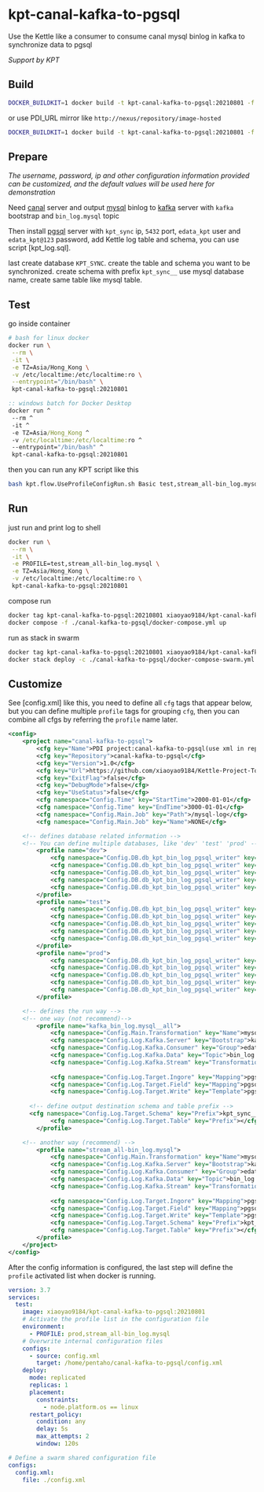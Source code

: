 # kpt-canal-kafka-to-pgsql

Use the Kettle like a consumer to consume canal mysql binlog in kafka to synchronize data to pgsql

*Support by KPT*


## Build

```sh
DOCKER_BUILDKIT=1 docker build -t kpt-canal-kafka-to-pgsql:20210801 -f ./canal-kafka-to-pgsql/Dockerfile . 
```

or use PDI_URL mirror like `http://nexus/repository/image-hosted`

```sh
DOCKER_BUILDKIT=1 docker build -t kpt-canal-kafka-to-pgsql:20210801 -f ./canal-kafka-to-pgsql/Dockerfile . --build-arg PDI_URL=http://nexus/repository/image-hosted
```


## Prepare

*The username, password, ip and other configuration information provided can be customized, and the default values ​​will be used here for demonstration*

Need [canal](https://github.com/alibaba/canal) server 
and output [mysql](https://github.com/mysql/mysql-server) binlog 
to [kafka](https://github.com/apache/kafka) server with `kafka` bootstrap 
and `bin_log.mysql` topic

Then install [pgsql](https://github.com/postgres/postgres) server 
with `kpt_sync` ip, `5432` port, `edata_kpt` user and `edata_kpt@123` password,
add Kettle log table and schema, you can use script [kpt_log.sql].

last create database `KPT_SYNC`. create the table and schema you want to be synchronized.
create schema with prefix `kpt_sync__` use mysql database name,
create same table like mysql table.


## Test

go inside container 

```sh
# bash for linux docker
docker run \
 --rm \
 -it \
 -e TZ=Asia/Hong_Kong \
 -v /etc/localtime:/etc/localtime:ro \
 --entrypoint="/bin/bash" \
 kpt-canal-kafka-to-pgsql:20210801
```
```bat
:: windows batch for Docker Desktop
docker run ^
 --rm ^
 -it ^
 -e TZ=Asia/Hong_Kong ^
 -v /etc/localtime:/etc/localtime:ro ^
 --entrypoint="/bin/bash" ^
 kpt-canal-kafka-to-pgsql:20210801
```

then you can run any KPT script like this

```sh
bash kpt.flow.UseProfileConfigRun.sh Basic test,stream_all-bin_log.mysql
```


## Run

just run and print log to shell

```sh
docker run \
 --rm \
 -it \
 -e PROFILE=test,stream_all-bin_log.mysql \
 -e TZ=Asia/Hong_Kong \
 -v /etc/localtime:/etc/localtime:ro \
 kpt-canal-kafka-to-pgsql:20210801
```

compose run

```sh
docker tag kpt-canal-kafka-to-pgsql:20210801 xiaoyao9184/kpt-canal-kafka-to-pgsql
docker compose -f ./canal-kafka-to-pgsql/docker-compose.yml up
```

run as stack in swarm

```sh
docker tag kpt-canal-kafka-to-pgsql:20210801 xiaoyao9184/kpt-canal-kafka-to-pgsql
docker stack deploy -c ./canal-kafka-to-pgsql/docker-compose-swarm.yml kpt-canal_kafka_to_pgsql
```


## Customize

See [config.xml] like this, 
you need to define all `cfg` tags that appear below,
but you can define multiple `profile` tags for grouping `cfg`,
then you can combine all cfgs by referring the `profile` name later.

```xml
<config>
	<project name="canal-kafka-to-pgsql">
		<cfg key="Name">PDI project:canal-kafka-to-pgsql(use xml in rep dir)</cfg>
		<cfg key="Repository">canal-kafka-to-pgsql</cfg>
		<cfg key="Version">1.0</cfg>
		<cfg key="Url">https://github.com/xiaoyao9184/Kettle-Project-Toolbox</cfg>
		<cfg key="ExitFlag">false</cfg>
		<cfg key="DebugMode">false</cfg>
		<cfg key="UseStatus">false</cfg>
		<cfg namespace="Config.Time" key="StartTime">2000-01-01</cfg>
		<cfg namespace="Config.Time" key="EndTime">3000-01-01</cfg>
		<cfg namespace="Config.Main.Job" key="Path">/mysql-log</cfg>
		<cfg namespace="Config.Main.Job" key="Name">NONE</cfg>

    <!-- defines database related information -->
    <!-- You can define multiple databases, like 'dev' 'test' 'prod' -->
		<profile name="dev">
			<cfg namespace="Config.DB.db_kpt_bin_log_pgsql_writer" key="database">KPT_SYNC</cfg>
			<cfg namespace="Config.DB.db_kpt_bin_log_pgsql_writer" key="server">kpt_sync</cfg>
			<cfg namespace="Config.DB.db_kpt_bin_log_pgsql_writer" key="port">5432</cfg>
			<cfg namespace="Config.DB.db_kpt_bin_log_pgsql_writer" key="username">edata_kpt</cfg>
			<cfg namespace="Config.DB.db_kpt_bin_log_pgsql_writer" key="password">edata_kpt@123</cfg>
		</profile>
		<profile name="test">
			<cfg namespace="Config.DB.db_kpt_bin_log_pgsql_writer" key="database">KPT_SYNC</cfg>
			<cfg namespace="Config.DB.db_kpt_bin_log_pgsql_writer" key="server">kpt_sync</cfg>
			<cfg namespace="Config.DB.db_kpt_bin_log_pgsql_writer" key="port">5432</cfg>
			<cfg namespace="Config.DB.db_kpt_bin_log_pgsql_writer" key="username">edata_kpt</cfg>
			<cfg namespace="Config.DB.db_kpt_bin_log_pgsql_writer" key="password">edata_kpt@123</cfg>
		</profile>
		<profile name="prod">
			<cfg namespace="Config.DB.db_kpt_bin_log_pgsql_writer" key="database">KPT_SYNC</cfg>
			<cfg namespace="Config.DB.db_kpt_bin_log_pgsql_writer" key="server">kpt_sync</cfg>
			<cfg namespace="Config.DB.db_kpt_bin_log_pgsql_writer" key="port">5432</cfg>
			<cfg namespace="Config.DB.db_kpt_bin_log_pgsql_writer" key="username">edata_kpt</cfg>
			<cfg namespace="Config.DB.db_kpt_bin_log_pgsql_writer" key="password">edata_kpt@123</cfg>
		</profile>

    <!-- defines the run way -->
    <!-- one way (not recommend)-->
		<profile name="kafka_bin_log.mysql__all">
			<cfg namespace="Config.Main.Transformation" key="Name">mysql_log_from_canal_kafka_to_each_table</cfg>
			<cfg namespace="Config.Log.Kafka.Server" key="Bootstrap">kafka</cfg>
			<cfg namespace="Config.Log.Kafka.Consumer" key="Group">edata-kpt-20210801-mysql_log_from_canal_kafka_to_each_table</cfg>
			<cfg namespace="Config.Log.Kafka.Data" key="Topic">bin_log.mysql</cfg>
			<cfg namespace="Config.Log.Kafka.Stream" key="Transformation">stream_log_sort_by_db_table</cfg>
			
			<cfg namespace="Config.Log.Target.Ingore" key="Mapping">pgsql_table_exists.mapping</cfg>
			<cfg namespace="Config.Log.Target.Field" key="Mapping">pgsql_column_case.mapping</cfg>
			<cfg namespace="Config.Log.Target.Write" key="Template">pgsql_table_log_write.template</cfg>
			
      <!-- define output destination schema and table prefix -->
      <cfg namespace="Config.Log.Target.Schema" key="Prefix">kpt_sync__</cfg>
			<cfg namespace="Config.Log.Target.Table" key="Prefix"></cfg>
		</profile>

    <!-- another way (recommend) -->
		<profile name="stream_all-bin_log.mysql">
			<cfg namespace="Config.Main.Transformation" key="Name">mysql_log_from_canal_kafka</cfg>
			<cfg namespace="Config.Log.Kafka.Server" key="Bootstrap">kafka</cfg>
			<cfg namespace="Config.Log.Kafka.Consumer" key="Group">edata-kpt-20210801-mysql_log_from_canal_kafka</cfg>
			<cfg namespace="Config.Log.Kafka.Data" key="Topic">bin_log.mysql</cfg>
			<cfg namespace="Config.Log.Kafka.Stream" key="Transformation">stream_log_to_each_table</cfg>
			
			<cfg namespace="Config.Log.Target.Ingore" key="Mapping">pgsql_table_exists.mapping</cfg>
			<cfg namespace="Config.Log.Target.Field" key="Mapping">pgsql_column_case.mapping</cfg>
			<cfg namespace="Config.Log.Target.Write" key="Template">pgsql_table_log_write.template</cfg>
			<cfg namespace="Config.Log.Target.Schema" key="Prefix">kpt_sync__</cfg>
			<cfg namespace="Config.Log.Target.Table" key="Prefix"></cfg>
		</profile>
	</project>
</config>
```

After the config information is configured, 
the last step will define the `profile` activated list when docker is running.

```yml
version: 3.7
services:
  test:
    image: xiaoyao9184/kpt-canal-kafka-to-pgsql:20210801
    # Activate the profile list in the configuration file
    environment:
      - PROFILE: prod,stream_all-bin_log.mysql
    # Overwrite internal configuration files
    configs:
      - source: config.xml
        target: /home/pentaho/canal-kafka-to-pgsql/config.xml
    deploy:
      mode: replicated
      replicas: 1
      placement:
        constraints:
          - node.platform.os == linux
      restart_policy:
        condition: any
        delay: 5s
        max_attempts: 2
        window: 120s

# Define a swarm shared configuration file
configs:
  config.xml:
    file: ./config.xml
```